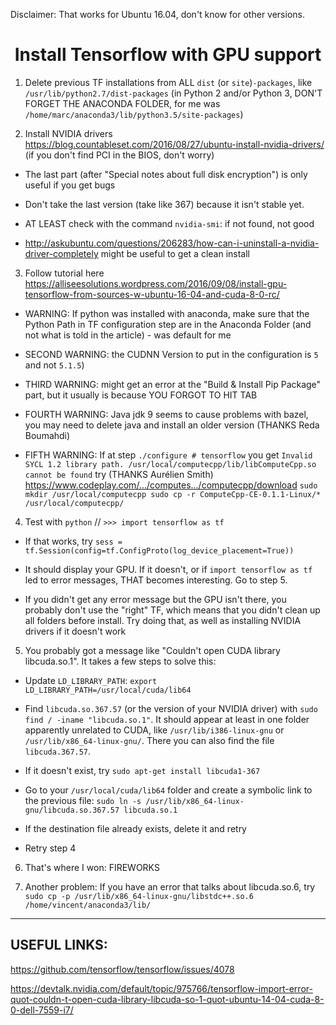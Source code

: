 Disclaimer: That works for Ubuntu 16.04, don't know for other versions.

<h1 style="text-align:center";> Install Tensorflow with GPU support</h1>


1. Delete previous TF installations from ALL `dist` (or `site`)`-packages`, like `/usr/lib/python2.7/dist-packages` (in Python 2 and/or Python 3, DON'T FORGET THE ANACONDA FOLDER, for me was `/home/marc/anaconda3/lib/python3.5/site-packages`)

2. Install NVIDIA drivers https://blog.countableset.com/2016/08/27/ubuntu-install-nvidia-drivers/ (if you don't find PCI in the BIOS, don't worry)

  * The last part (after "Special notes about full disk encryption") is only useful if you get bugs

  * Don't take the last version (take like 367) because it isn't stable yet.

  * AT LEAST check with the command `nvidia-smi`: if not found, not good
  
  * http://askubuntu.com/questions/206283/how-can-i-uninstall-a-nvidia-driver-completely might be useful to get a clean install


3. Follow tutorial here https://alliseesolutions.wordpress.com/2016/09/08/install-gpu-tensorflow-from-sources-w-ubuntu-16-04-and-cuda-8-0-rc/

  * WARNING: If python was installed with anaconda, make sure that the Python Path in TF configuration step are in the Anaconda Folder (and not what is told in the article) - was default for me 

  * SECOND WARNING: the CUDNN Version to put in the configuration is `5` and not `5.1.5`)

  * THIRD WARNING: might get an error at the "Build & Install Pip Package" part, but it usually is because YOU FORGOT TO HIT TAB
  
  * FOURTH WARNING: Java jdk 9 seems to cause problems with bazel, you may need to delete java and install an older version (THANKS Reda Boumahdi)
  
   * FIFTH WARNING: If at step `./configure # tensorflow` you get
	`Invalid SYCL 1.2 library path. /usr/local/computecpp/lib/libComputeCpp.so cannot be found` try (THANKS Aurélien Smith) https://www.codeplay.com/.../computes.../computecpp/download 
	```
		sudo mkdir /usr/local/computecpp
		sudo cp -r ComputeCpp-CE-0.1.1-Linux/* /usr/local/computecpp/
	```


4. Test with `python` // `>>> import tensorflow as tf`

  * If that works, try `sess = tf.Session(config=tf.ConfigProto(log_device_placement=True))`
	
  * It should display your GPU. If it doesn't, or if `import tensorflow as tf` led to error messages, THAT becomes interesting. Go to step 5.

  * If you didn't get any error message but the GPU isn't there, you probably don't use the "right" TF, which means that you didn't clean up all folders before install. Try doing that, as well as installing NVIDIA drivers if it doesn't work


5. You probably got a message like "Couldn't open CUDA library libcuda.so.1". It takes a few steps to solve this:

  * Update `LD_LIBRARY_PATH`: `export LD_LIBRARY_PATH=/usr/local/cuda/lib64`

  * Find `libcuda.so.367.57` (or the version of your NVIDIA driver) with `sudo find / -iname "libcuda.so.1"`. It should appear at least in one folder apparently unrelated to CUDA, like `/usr/lib/i386-linux-gnu` or `/usr/lib/x86_64-linux-gnu/`. There you can also find the file `libcuda.367.57`.

  * If it doesn't exist, try `sudo apt-get install libcuda1-367`

  * Go to your `/usr/local/cuda/lib64` folder and create a symbolic link to the previous file: 
	`sudo ln -s /usr/lib/x86_64-linux-gnu/libcuda.so.367.57 libcuda.so.1`

  * If the destination file already exists, delete it and retry
  
  * Retry step 4

6. That's where I won: FIREWORKS

7. Another problem: If you have an error that talks about libcuda.so.6, try `sudo cp -p /usr/lib/x86_64-linux-gnu/libstdc++.so.6 /home/vincent/anaconda3/lib/`


---

## USEFUL LINKS:

https://github.com/tensorflow/tensorflow/issues/4078


https://devtalk.nvidia.com/default/topic/975766/tensorflow-import-error-quot-couldn-t-open-cuda-library-libcuda-so-1-quot-ubuntu-14-04-cuda-8-0-dell-7559-i7/




